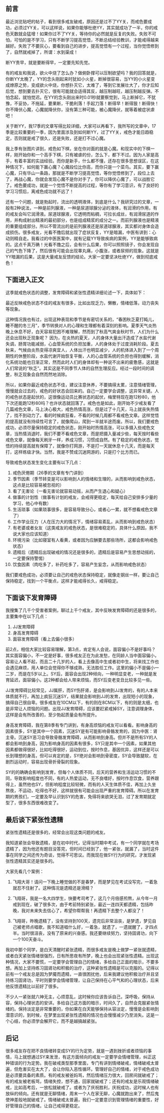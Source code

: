 ## 前言

最近浏览贴吧的帖子，看到很多戒友破戒，原因还是过不了YY关，而戒色要成功，必须过YY关，可以这样说，如果你能够杜绝YY，其实就成功了一半，你的戒色天数就会猛增！如果你过不了YY关，等待你的必然就是反复的失败。失败不可怕，可怕的是不学习，只有不断学习提高觉悟，不断总结经验教训，才能戒得越来越好。失败了不要灰心，要看到自己的进步，提高觉悟有一个过程，当你觉悟修到了，自然就戒掉了，所谓：水到渠成！

断YY贵早，就是要断得早，一定要先知先觉。

有的戒友和我说，欲火中烧了怎么办？做俯卧撑可以压制欲望吗？我的回答就是，你断YY太晚了，YY的念头刚起来时犹如小火星，断掉很容易，当YY的小火星变成燎原之势，变成欲火中烧，你想扑灭它，太难了，等到它发展壮大了，你才后知后觉，想到要去扑灭它，很有可能就会适得其反，越压制越旺，越压制越反弹。不怕念起，就怕觉迟。在YY的念头刚出来时0.01秒就要察觉到，马上断掉它，不犹豫，不妥协，不拖延，要果断，干脆利落！手起刀落！断得早！断得狠！断得快！你不降伏心魔，心魔就降伏你，没有第三种可能，被心魔降伏，就等着被症状虐吧！

关于断YY，我17季的文章写得比较详细，大家可以再看下，我所写的文章中，17季是比较重要的一季，因为里面涉及到如何断YY，过了YY关，戒色才能日趋稳定，否则就是戒了很久，还是失败，还是打不过心魔。

我上季有张图片讲到，戒色如下棋，坐在你对面的就是心魔。和现实中的下棋一样，刚开始你和一个高手下棋，只有被虐的份，怎么下，都下不过。因为人家是高手，有着丰富的实战经验。而你是新手，什么都不懂，还存在很多思想误区，在这种情况下，如何能下赢心魔？心魔段位比你高，而你只是一个菜鸟。其实，要下赢心魔，只有华山一条路，那就是不断学习提高觉悟，等你觉悟修到了，段位上去了，再战心魔，你就会发现心魔不是你对手了，你可以降伏心魔了，可以战胜它了。戒色要成功，就是一个觉悟不断提高的过程，等你有了学习意识，有了良好的学习习惯后，离戒色成功就不远了！

还有一个问题，就是勃起时，流出的透明液体，到底是什么？我研究过的文章，一般有2种说法，一种是前列腺液，一种是尿道球腺分泌的液体，有润滑的作用，有的戒友会叫它润滑液。尿道球腺液，它透明而粘稠，可拉长成丝，有润滑尿道的作用，并构成射出精液的最初部分，也是组成精浆的成分之一。而前列腺液也是精液的重要组成部分。所以不管流出的是前列腺液还是尿道球腺液，其实都对身体会造成损伤。很多戒友，光看不撸后就出现了症状反复，YY是暗漏，中医有讲到：心动则精自走。我看过的中医医案中，就有记载YY导致疾病的案例，YY是能够致病的。这点千真万确！光看不撸之后，会有什么后果，你可以照照镜子，你会发现自己的气色下降了，然后很有可能会出现睾丸痛，小腹涨，或者尿频的现象。这就是YY暗漏的后果，这是大量戒友反馈的结论。大家一定要坚决杜绝YY，做到彻底戒色！

## 下面进入正文

这季就戒色状态的调整，发育障碍和紧张性遗精详细论述一下，具体如下：

最近反映戒色状态不佳的戒友有很多，比如出现乏力，懒散，情绪低落，动力丧失等现象。

这种情况我也有过，出现这种表现和季节是有密切关系的，“春困秋乏夏打盹儿，睡不醒的冬三月”，季节转换对人的心理和生理都有着深刻的影响。夏季天气炎热晚上休息不好，白天容易犯困不难理解，然而到了秋高气爽金秋时节，人们为什么还会出现秋乏现象呢？ 因为，在炎热的夏天，人的身体大量出汗造成了水盐代谢失调，肠胃功能减弱，心血管系统的负担加重，人的身体处于过度消耗阶段。夏去秋来，气候由炎热变得凉爽宜人，人体出汗也明显减少，人的机体进入到了一个周期性的休整阶段，水盐代谢开始恢复平衡，人的心血管系统的负担也得到缓解，消化系统功能也日渐正常，然而此时人们的身体却有一种说不出来的疲惫感，这就是人们常说的“秋乏”。其实这是不同季节人体的自然生理反应。经过一段时间的调整，秋乏现象会自然而然地消除。

所以，如果你最近戒色状态不佳，建议注意休养，不要搞得太累，注意情绪管理，慢慢就会过去的，戒色的好状态会回来的。自己一定要学会调整，这异常关键。人的戒色状态是起伏的，这很像运动员比赛状态的起伏，梅里特现在跑12秒80，他下次还能跑12秒80吗？也许状态就回落了。戒色也是如此，刚开始不少戒友看了几篇戒色文章，马上决心极大，戒色热情高涨，但是过了十几天，马上就丧失热情了，找不到动力了。看的时候疯狂看，不看的时候几周都不看戒色文章。这样觉悟的提高就没有持续性可言了，就像爬山，爬到一半就半途而废。所以，我们要戒色成功，必须尽量保持稳定的戒色状态，刚开始时热情高涨，可以多摄入些戒色文章，当热情消退时，我们不要不看戒色文章，而是把摄入量减少些，每天按时看些戒色文章，就像每天刷牙一样，养成习惯，习惯成自然。有了稳定的戒色状态，觉悟的持续提高就有保障了，就像你打网游，不是打一天就休息十几天，而是每天打，这样练级才快。当然，我是不赞成沉迷网游的，只是打个比方而已。
 
导致戒色状态发生变化主要有以下几点：

1. 戒色厌倦期（26季的文章有专门讲到）
2. 季节因素（季节转变是可以影响到人的情绪和生理的，从而影响到戒色状态，这点是比较容易被忽视的）
3. 看了无害论（一看无害论就容易动摇，从而产生退心和疑心）
4. 做事的计划性（做事有计划的戒友，会戒得更稳定，每天给自己安排多少量的学习，他心中有数）
5. 生活琐事（如果琐事很多，是容易导致分心，或者心一累，就不想看戒色文章了）
6. 工作学业压力（人在压力大的情况下，情绪容易紊乱，从而影响到戒色状态）
7. 有老婆或者女友（这类戒友的戒色状态，是很难稳定的，具体什么原因，我不说大家也应该知道）
8. 环境污染（比如寝室有人看黄，或者因为应酬要去那些场所，这都会影响戒色状态）
9. 遗精后（遗精后出现破戒的情况还是很多的，遗精后是容易产生思想动摇的，一定要保持警惕）
10. 饮食因素（肉吃多了，补药吃多了，容易产生妄念，从而影响戒色状态）

我们要戒色成功，必须要让自己的戒色状态保持稳定，就像走钢丝一样，要让自己保持稳定，找到一个平衡点，这样才能戒得长久，戒得稳定。

## 下面谈下发育障碍

我搜集了几千个受害者案例，聊过上千个戒友，其中反映发育障碍的还是很多的，主要集中在以下几点：

1. JJ发育障碍
2. 身高发育障碍
3. 面容发育障碍（看上去偏小很多）

前2点，相信大家比较容易理解，第3点，肯定有人会说，面容偏小不是好事吗？其实面容偏小，不一定是好事，很多戒友正在为此发愁，在同龄人当中面容偏小，容易让人看不起，而且二十几岁的人，看上去像高中生或者初中生，将来找工作也会遇见麻烦，用人单位会觉得你不够成熟，无法胜任工作。这里的偏小不是偏小一二岁，而是在5岁以上。SY后，面容会出现2种倾向，一种明显变老，一种就是发育延迟，面容偏小。这2种都会给人带来烦恼，而SY后变老变丑比较多见一些。

JJ发育障碍比较常见，JJ属肝，而SY伤肝肾，是会影响到JJ发育的，有的人本来体质就不行，再加上疯狂沉迷SY，结果就会影响到JJ的发育，出现短小的现象，搞得自己很自卑。很多戒友在10CM以下，有的则在8CM以下，有的则是太细，也是非常让人烦恼的问题。出现JJ发育障碍，应该要赶紧戒掉SY，注意调理身体，这样是会有所改善的，至少勃起质量会有所提升。

身高发育障碍，我在第8季有专门讲到，有身高烦恼的戒友可以看看。影响身高的因素很多，SY是其中一个因素，沉迷SY是有可能影响骨骼发育的，因为中医：肾主骨。沉迷SY恶习会导致骨骼发育障碍，从而影响到身高。但并不是所有SY的人都会影响到身高，因为影响身高的因素有很多，SY只是其中一个因素，如果其他因素都做得很好，比如吃得很好，运动到位，按时作息，基因优异，这样还是可以长到理想的身高，但可以肯定的是，SY绝对会影响到骨密度，SY会导致腿软，在剧烈运动时，容易出现骨折骨裂的现象。

SY的的确确会影响到发育，但每个人体质不同，后天的营养和生活运动习惯的不同，导致影响程度也不同，有的人热爱运动，无不良嗜好，按时作息饮食，营养跟得上，虽然他也SY，但影响程度比较轻微，而有的人天生体质不佳，再加上久坐熬夜，不运动，吃得也不好，这样就很有可能会出现严重的发育障碍。所以在发育期的男孩们，一定要及早认识到SY的危害，免得将来欲哭无泪，过了发育期就定型了，很多东西很难改变了。

## 最后谈下紧张性遗精

紧张性遗精还是很多的，经常会出现这类问题的戒友。

我知道紧张会导致遗精，是在初中时代，记得当时期中考试，有一个同学就在考场遗精了，因为他还有题目没答完，但时间已经到了，他一紧张，就漏了，当时这件事在同学之间还传为奇谈，觉得不可思议。而我现在做SY行为的研究，才发现紧张性遗精其实还是很多的。

大家先看几个案例：

1. 飞翔大哥！请问一下晚上睡觉做的不是春梦，而是梦见在考试没写完，一着急就忍不住射了。这种情况是遗精还是滑精？ 

2. 飞翔哥，我是一名大四学生，快要考司考了，这几个月倍感煎熬，从今年一月戒到现在，破了很多次，由于考前特别紧张，最近一连四天都遗精，包括昨晚，我对未来失去信心了，希望你帮帮我！再遗精下去整个人都没了！

3. 飞翔哥，昨晚遗精了，没有坚持到100天，遗完后非常沮丧，是梦遗，梦见自己被老师点唱歌，我不知道唱什么好，一着急，就遗了，一遗就醒了，才四点半。当时很沮丧，没有了原来的兴奋感。我还要继续努力，坚持固肾功，向下一个100天奋斗。

我初中那个同学，是白天清醒时紧张遗精，而很多戒友是晚上做梦一紧张就遗精，或者白天紧张情绪很强烈，日有所思夜有所梦，晚上也会出现紧张性遗精。出现这种情况，大家不要慌，一定要学会管理自己的情绪，多给自己正面的暗示，不要多想。再加上坚持练习固肾功和积极的治疗，这种紧张性遗精是可以克服的。记得以前有一个戒友总是因为梦魇而遗精，一直很困扰他，后来我建议他积极治疗并且坚持练习固肾功，平时则要学会情绪管理，让自己保持在心平气和的心理状态，后来他反馈遗精比以前好了很多。

不少人一紧张就六神无主，心烦意乱，这时候你应该告诉自己，深呼吸，保持从容，保持心理状态的安详。多给自己这方面的暗示，时间久了，自然会克服紧张情绪的。保持淡定是非常重要的，你如果在白天能够保持从容淡定，慢慢是会影响到潜意识的，到时候，在梦里出现紧张性遗精的情况也会慢慢减少乃至消失。这是一个心结，你必须学会解开它，而不是越搞越紧张。

## 后记

很多戒友存在把不良情绪转变成SY的行为定势，就是一遇到挫折或者烦恼的事情，马上就想通过SY来发泄，有这方面倾向的戒友一定要学会情绪管理，纠正这种错误的行为定势。我在破戒类型那季里面，专门有讲到情绪破戒，情绪破戒太普遍，但危害实在太大了，会让你陷入恶性循环。管理好自己的情绪，对于戒色成功是必须要具备的素质。有的戒友被爸妈骂，然后情绪压力很大，回房间就破戒了；有的戒友被老板骂，情绪失控，想不通，回家就破戒了；还有的戒友是乐观情绪破戒，比如高考后，一放松就破戒了。或者为了庆祝胜利，庆祝成功，这时候人也有放纵的倾向。还有就是无聊情绪，周末一个人在家无聊，心魔就跑出来了，然后鬼使神差般地就破戒了。情绪破戒太普遍，我们一定要意识到管理情绪的重要性，好好管理自己的情绪，让自己戒得更稳定。
